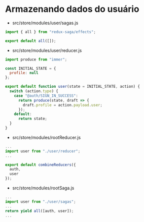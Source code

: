 # Armazenando dados do usuário
- src/store/modules/user/sagas.js
```js
import { all } from "redux-saga/effects";

export default all([]);

```

- src/store/modules/user/reducer.js
```js
import produce from "immer";

const INITIAL_STATE = {
  profile: null
};

export default function user(state = INITIAL_STATE, action) {
  switch (action.type) {
    case "@auth/SIGN_IN_SUCCESS":
      return produce(state, draft => {
        draft.profile = action.payload.user;
      });
    default:
      return state;
  }
}

```
- src/store/modules/rootReducer.js
```js
...
import user from "./user/reducer";
...

export default combineReducers({
  auth,
  user
});

```

- src/store/modules/rootSaga.js
```js
...
import user from "./user/sagas";
...
return yield all([auth, user]);
...


```